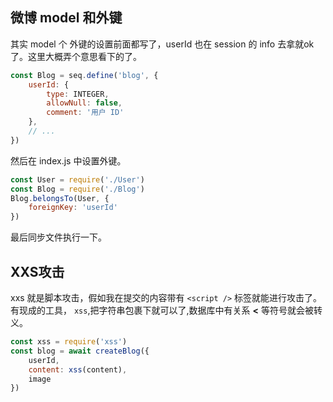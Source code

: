 ## 微博 model 和外键
其实 model 个 外键的设置前面都写了，userId 也在 session 的 info 去拿就ok了。这里大概弄个意思看下的了。  
```js
const Blog = seq.define('blog', {
    userId: {
        type: INTEGER,
        allowNull: false,
        comment: '用户 ID'
    },
    // ...
})
```
然后在 index.js 中设置外键。
```js
const User = require('./User')
const Blog = require('./Blog')
Blog.belongsTo(User, {
    foreignKey: 'userId'
})
```
最后同步文件执行一下。
>

## XXS攻击
xxs 就是脚本攻击，假如我在提交的内容带有 `<script />` 标签就能进行攻击了。  
有现成的工具， `xss`,把字符串包裹下就可以了,数据库中有关系 **<** 等符号就会被转义。
```js
const xss = require('xss')
const blog = await createBlog({
    userId,
    content: xss(content),
    image
})
```